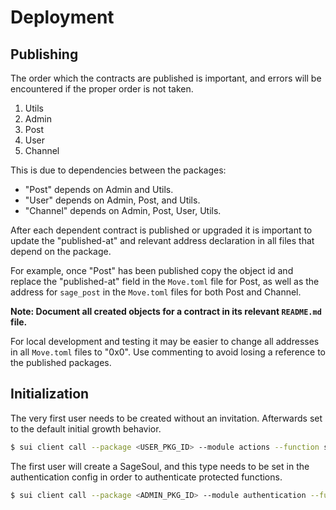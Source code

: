 # Deployment

## Publishing

The order which the contracts are published is important, and errors will be encountered if the proper order is not taken.

1. Utils
2. Admin
4. Post
5. User
6. Channel

This is due to dependencies between the packages:

- "Post" depends on Admin and Utils.
- "User" depends on Admin, Post, and Utils.
- "Channel" depends on Admin, Post, User, Utils.

After each dependent contract is published or upgraded it is important to update the "published-at" and relevant address declaration in all files that depend on the package.

For example, once "Post" has been published copy the object id and replace the "published-at" field in the `Move.toml` file for Post, as well as the address for `sage_post` in the `Move.toml` files for both Post and Channel.

**Note: Document all created objects for a contract in its relevant `README.md` file.**

For local development and testing it may be easier to change all addresses in all `Move.toml` files to "0x0". Use commenting to avoid losing a reference to the published packages.

## Initialization

The very first user needs to be created without an invitation. Afterwards set to the default initial growth behavior.

```sh
$ sui client call --package <USER_PKG_ID> --module actions --function set_invite_config --args <INVITE_CAP_ID> <INVITE_CONFIG_ID> true
```

The first user will create a SageSoul, and this type needs to be set in the authentication config in order to authenticate protected functions.

```sh
$ sui client call --package <ADMIN_PKG_ID> --module authentication --function update_soul --type-args <SOUL_TYPE_ID> --args <ADMIN_CAP_ID> <AUTH_CONFIG_ID>
```
